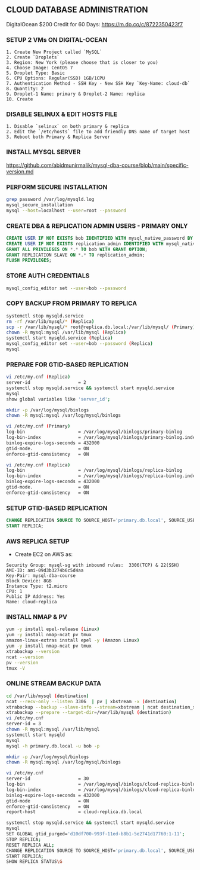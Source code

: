 ## CLOUD DATABASE ADMINISTRATION

DigitalOcean $200 Credit for 60 Days: https://m.do.co/c/8722350423f7

### SETUP 2 VMs ON DIGITAL-OCEAN
```
1. Create New Project called `MySQL`
2. Create `Droplets`
3. Region: New York (please choose that is closer to you)
4. Choose Image: CentOS 7
5. Droplet Type: Basic
6. CPU Options: Regular(SSD) 1GB/1CPU
7. Authentication Method - SSH Key - New SSH Key `Key-Name: cloud-db`
8. Quantity: 2
9. Droplet-1 Name: primary & Droplet-2 Name: replica
10. Create
```

### DISABLE SELINUX & EDIT HOSTS FILE
```
1. Disable `selinux` on both primary & replica
2. Edit the `/etc/hosts` file to add friendly DNS name of target host
3. Reboot both Primary & Replica Server
```

### INSTALL MYSQL SERVER
https://github.com/abidmunirmalik/mysql-dba-course/blob/main/specific-version.md


### PERFORM SECURE INSTALLATION
```sh
grep password /var/log/mysqld.log
mysql_secure_installation
mysql --host=localhost --user=root --password
```

### CREATE DBA & REPLICATION ADMIN USERS - PRIMARY ONLY
```sql
CREATE USER IF NOT EXISTS bob IDENTIFIED WITH mysql_native_password BY 'XXXXX';
CREATE USER IF NOT EXISTS replication_admin IDENTIFIED WITH mysql_native_password BY 'XXXXX';
GRANT ALL PRIVILEGES ON *.* TO bob WITH GRANT OPTION;
GRANT REPLICATION SLAVE ON *.* TO replication_admin;
FLUSH PRIVILEGES;
```

### STORE AUTH CREDENTIALS
```sh
mysql_config_editor set --user=bob --password
```

### COPY BACKUP FROM PRIMARY TO REPLICA
```sh
systemctl stop mysqld.service
rm -rf /var/lib/mysql/* (Replica)
scp -r /var/lib/mysql/* root@replica.db.local:/var/lib/mysql/ (Primary)
chown -R mysql:mysql /var/lib/mysql (Replica)
systemctl start mysqld.service (Replica)
mysql_config_editor set --user=bob --password (Replica)
mysql
```

### PREPARE FOR GTID-BASED REPLICATION
```sh
vi /etc/my.cnf (Replica)
server-id                  = 2
systemctl stop mysqld.service && systemctl start mysqld.service
mysql
show global variables like 'server_id';

mkdir -p /var/log/mysql/binlogs
chown -R mysql:mysql /var/log/mysql/binlogs

vi /etc/my.cnf (Primary)
log-bin                    = /var/log/mysql/binlogs/primary-binlog
log-bin-index              = /var/log/mysql/binlogs/primary-binlog.index
binlog-expire-logs-seconds = 432000
gtid-mode.                 = ON
enforce-gtid-consistency   = ON

vi /etc/my.cnf (Replica)
log-bin                    = /var/log/mysql/binlogs/replica-binlog
log-bin-index              = /var/log/mysql/binlogs/replica-binlog.index
binlog-expire-logs-seconds = 432000
gtid-mode.                 = ON
enforce-gtid-consistency   = ON
```

### SETUP GTID-BASED REPLICATION
```sql
CHANGE REPLICATION SOURCE TO SOURCE_HOST='primary.db.local', SOURCE_USER='replication_admin', SOURCE_PASSWORD='XXXXX', SOURCE_AUTO_POSITION=1;
START REPLICA;
```

### AWS REPLICA SETUP
* Create EC2 on AWS as:
```
Security Group: mysql-sg with inbound rules:  3306(TCP) & 22(SSH)
AMI-ID: ami-09d3b3274b6c5d4aa
Key-Pair: mysql-dba-course
Block Device: 8GB
Instance Type: t2.micro
CPU: 1
Public IP Address: Yes
Name: cloud-replica
```

### INSTALL NMAP & PV
```sh
yum -y install epel-release (Linux)
yum -y install nmap-ncat pv tmux
amazon-linux-extras install epel -y (Amazon Linux)
yum -y install nmap-ncat pv tmux
xtrabackup --version
ncat --version
pv --version
tmux -V
```

### ONLINE STREAM BACKUP DATA
```sh
cd /var/lib/mysql (destination)
ncat --recv-only --listen 3306  | pv | xbstream -x (destination)
xtrabackup --backup --slave-info --stream=xbstream | ncat destination_server 3306 (source)
xtrabackup --prepare --target-dir=/var/lib/mysql (destination)
vi /etc/my.cnf
server-id = 3
chown -R mysql:mysql /var/lib/mysql
systemctl start mysqld
mysql
mysql -h primary.db.local -u bob -p

mkdir -p /var/log/mysql/binlogs
chown -R mysql:mysql /var/log/mysql/binlogs

vi /etc/my.cnf
server-id                  = 30
log-bin                    = /var/log/mysql/binlogs/cloud-replica-binlog
log-bin-index              = /var/log/mysql/binlogs/cloud-replica-binlog.index
binlog-expire-logs-seconds = 432000
gtid-mode                  = ON
enforce-gtid-consistency   = ON
report-host                = cloud-replica.db.local

systemctl stop mysqld.service && systemctl start mysqld.service
mysql
SET GLOBAL gtid_purged='d10df700-993f-11ed-b8b1-5e2741d17760:1-11';
STOP REPLICA;
RESET REPLICA ALL;
CHANGE REPLICATION SOURCE TO SOURCE_HOST='primary.db.local', SOURCE_USER='replication_admin', SOURCE_PASSWORD='XXXXX', SOURCE_AUTO_POSITION=1;
START REPLICA;
SHOW REPLICA STATUS\G
```
